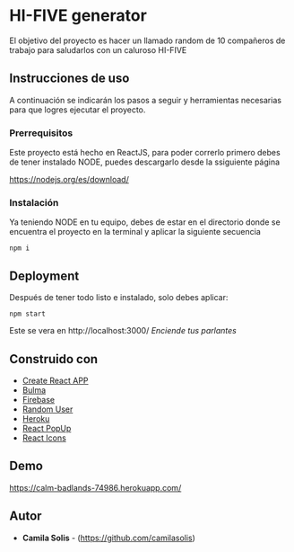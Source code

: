 # HI-FIVE generator

El objetivo del proyecto es hacer un llamado random de 10 compañeros de trabajo para saludarlos con un caluroso HI-FIVE

## Instrucciones de uso

A continuación se indicarán los pasos a seguir y herramientas necesarias para que logres ejecutar el proyecto.

### Prerrequisitos

Este proyecto está hecho en ReactJS, para poder correrlo primero debes de tener instalado NODE, puedes descargarlo desde la ssiguiente página

https://nodejs.org/es/download/


### Instalación

Ya teniendo NODE en tu equipo, debes de estar en el directorio donde se encuentra el proyecto en la terminal y aplicar la siguiente secuencia

```
npm i
```

## Deployment

Después de tener todo listo e instalado, solo debes aplicar:

```
npm start
```
Este se vera en http://localhost:3000/
*Enciende tus parlantes*

## Construido con

* [Create React APP](https://create-react-app.dev/)
* [Bulma](https://bulma.io/)
* [Firebase](https://firebase.google.com/)
* [Random User](https://randomuser.me/)
* [Heroku](https://dashboard.heroku.com/)
* [React PopUp](https://react-popup.elazizi.com/)
* [React Icons](https://react-icons.github.io/react-icons/)

## Demo

https://calm-badlands-74986.herokuapp.com/

## Autor

* **Camila Solis**  - (https://github.com/camilasolis)
